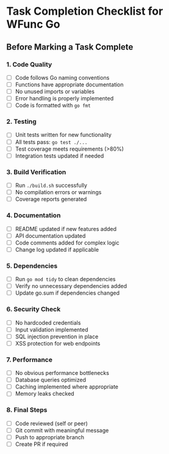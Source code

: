 # Task Completion Checklist for WFunc Go

## Before Marking a Task Complete

### 1. Code Quality
- [ ] Code follows Go naming conventions
- [ ] Functions have appropriate documentation
- [ ] No unused imports or variables
- [ ] Error handling is properly implemented
- [ ] Code is formatted with `go fmt`

### 2. Testing
- [ ] Unit tests written for new functionality
- [ ] All tests pass: `go test ./...`
- [ ] Test coverage meets requirements (>80%)
- [ ] Integration tests updated if needed

### 3. Build Verification
- [ ] Run `./build.sh` successfully
- [ ] No compilation errors or warnings
- [ ] Coverage reports generated

### 4. Documentation
- [ ] README updated if new features added
- [ ] API documentation updated
- [ ] Code comments added for complex logic
- [ ] Change log updated if applicable

### 5. Dependencies
- [ ] Run `go mod tidy` to clean dependencies
- [ ] Verify no unnecessary dependencies added
- [ ] Update go.sum if dependencies changed

### 6. Security Check
- [ ] No hardcoded credentials
- [ ] Input validation implemented
- [ ] SQL injection prevention in place
- [ ] XSS protection for web endpoints

### 7. Performance
- [ ] No obvious performance bottlenecks
- [ ] Database queries optimized
- [ ] Caching implemented where appropriate
- [ ] Memory leaks checked

### 8. Final Steps
- [ ] Code reviewed (self or peer)
- [ ] Git commit with meaningful message
- [ ] Push to appropriate branch
- [ ] Create PR if required